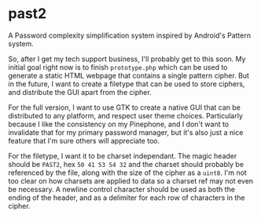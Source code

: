 # past2
A Password complexity simplification system inspired by Android's Pattern system.

So, after I get my tech support business, I'll probably get to this soon.
My initial goal right now is to finish `prototype.php` which can be used
to generate a static HTML webpage that contains a single pattern cipher.
But in the future, I want to create a filetype that can be used to store
ciphers, and distribute the GUI apart from the cipher.

For the full version, I want to use GTK to create a native GUI that can be
distributed to any platform, and respect user theme choices. Particularly
because I like the consistency on my Pinephone, and I don't want to invalidate
that for my primary password manager, but it's also just a nice feature that
I'm sure others will appreciate too.

For the filetype, I want it to be charset independant. The magic header should
be `PAST2`, hex `50 41 53 54 32` and the charset should probably
be referenced by the file, along with the size of the cipher as a `uint8`.
I'm not too clear on how charsets are applied to
data so a charset ref may not even be necessary. A newline control character
should be used as both the ending of the header, and as a delimiter for
each row of characters in the cipher.
